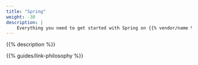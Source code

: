 ```yaml
---
title: "Spring"
weight: -30
description: |
    Everything you need to get started with Spring on {{% vendor/name %}}.
---
```


{{% description %}}

{{% guides/link-philosophy %}}

